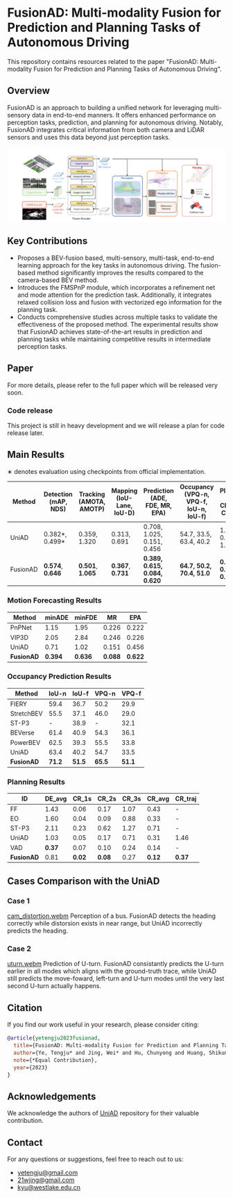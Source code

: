 # FusionAD: Multi-modality Fusion for Prediction and Planning Tasks of Autonomous Driving

This repository contains resources related to the paper "FusionAD: Multi-modality Fusion for Prediction and Planning Tasks of Autonomous Driving".

## Overview

FusionAD is an approach to building a unified network for leveraging multi-sensory data in end-to-end manners. It offers enhanced performance on perception tasks, prediction, and planning for autonomous driving. Notably, FusionAD integrates critical information from both camera and LiDAR sensors and uses this data beyond just perception tasks.

![img.png](resources/img.png)

## Key Contributions

- Proposes a BEV-fusion based, multi-sensory, multi-task, end-to-end learning approach for the key tasks in autonomous driving. The fusion-based method significantly improves the results compared to the camera-based BEV method.
- Introduces the FMSPnP module, which incorporates a refinement net and mode attention for the prediction task. Additionally, it integrates relaxed collision loss and fusion with vectorized ego information for the planning task.
- Conducts comprehensive studies across multiple tasks to validate the effectiveness of the proposed method. The experimental results show that FusionAD achieves state-of-the-art results in prediction and planning tasks while maintaining competitive results in intermediate perception tasks.


## Paper

For more details, please refer to the full paper which will be released very soon.


### Code release

This project is still in heavy development and we will release a plan for code release later.


## Main Results
∗ denotes evaluation using checkpoints from official implementation.

| Method   | Detection (mAP, NDS) | Tracking (AMOTA, AMOTP) | Mapping (IoU-Lane, IoU-D) | Prediction (ADE, FDE, MR, EPA)  | Occupancy (VPQ-n, VPQ-f, IoU-n, IoU-f) | Planning (DE, CR(avg), CR(traj) |
|----------|----------------------|-------------------------|---------------------------|---------------------------------|----------------------------------------|---------------------------------|
| UniAD    | 0.382*, 0.499*       | 0.359, 1.320            | 0.313, 0.691              | 0.708, 1.025, 0.151, 0.456      | 54.7, 33.5, 63.4, 40.2                 | 1.03, 0.31, 1.46*               |
| FusionAD | **0.574**, **0.646** | **0.501**, **1.065**    | **0.367**, **0.731**      | **0.389, 0.615, 0.084, 0.620**  | **64.7, 50.2, 70.4, 51.0**             | **0.81, 0.12, 0.37**            |


### Motion Forecasting Results

| Method | minADE | minFDE | MR | EPA |
| --- | --- | --- | --- | --- |
| PnPNet | 1.15 | 1.95 | 0.226 | 0.222 |
| VIP3D | 2.05 | 2.84 | 0.246 | 0.226 |
| UniAD | 0.71 | 1.02 | 0.151 | 0.456 |
| **FusionAD** | **0.394** | **0.636** | **0.088** | **0.622** |

### Occupancy Prediction Results

| Method | IoU-n | IoU-f | VPQ-n | VPQ-f |
| --- | --- | --- | --- | --- |
| FIERY | 59.4 | 36.7 | 50.2 | 29.9 |
| StretchBEV | 55.5 | 37.1 | 46.0 | 29.0 |
| ST-P3 | - | 38.9 | - | 32.1 |
| BEVerse | 61.4 | 40.9 | 54.3 | 36.1 |
| PowerBEV | 62.5 | 39.3 | 55.5 | 33.8 |
| UniAD | 63.4 | 40.2 | 54.7 | 33.5 |
| **FusionAD** | **71.2** | **51.5** | **65.5** | **51.1** |

### Planning Results

| ID           | DE_avg   | CR_1s | CR_2s | CR_3s | CR_avg | CR_traj  |
|--------------|----------| --- | --- | --- | --- |----------|
| FF           | 1.43     | 0.06 | 0.17 | 1.07 | 0.43 | -        |
| EO           | 1.60     | 0.04 | 0.09 | 0.88 | 0.33 | -        |
| ST-P3        | 2.11     | 0.23 | 0.62 | 1.27 | 0.71 | -        |
| UniAD        | 1.03     | 0.05 | 0.17 | 0.71 | 0.31 | 1.46     |
| VAD          | **0.37** | 0.07 | 0.10 | 0.24 | 0.14 | -        |
| **FusionAD** | 0.81     | **0.02** | **0.08** | 0.27 | **0.12** | **0.37** |


## Cases Comparison with the UniAD

### Case 1
[cam_distortion.webm](https://github.com/westlake-autolab/FusionAD/assets/2638853/40b40c60-b4c8-4e5c-9c9e-f1342902cded)
Perception of a bus. FusionAD detects the heading correctly while distorsion exists in near range, but UniAD incorrectly predicts the heading. 


### Case 2
[uturn.webm](https://github.com/westlake-autolab/FusionAD/assets/2638853/5341ff7b-151b-490a-9eae-0be23705f4c5)
Prediction of U-turn. FusionAD consistantly predicts the U-turn earlier in all modes which aligns with the ground-truth trace, while UniAD still predicts the
move-foward, left-turn and U-turn modes until the very last second U-turn actually happens.



## Citation
If you find our work useful in your research, please consider citing:

```bibtex
@article{yetengju2023fusionad,
  title={FusionAD: Multi-modality Fusion for Prediction and Planning Tasks of Autonomous Driving},
  author={Ye, Tengju* and Jing, Wei* and Hu, Chunyong and Huang, Shikun and Gao, Lingping and Li, Fangzhen and Wang, Jingke and Guo, Ke and Xiao, Wencong and Mao, Weibo and Zheng, Hang and Li, Kun and Chen, Junbo and Yu, Kaicheng},
  note={*Equal Contribution},
  year={2023}
}
```

## Acknowledgements

We acknowledge the authors of [UniAD](https://github.com/OpenDriveLab/UniAD) repository for their valuable contribution.


## Contact

For any questions or suggestions, feel free to reach out to us:

- yetengju@gmail.com
- 21wjing@gmail.com
- kyu@westlake.edu.cn





